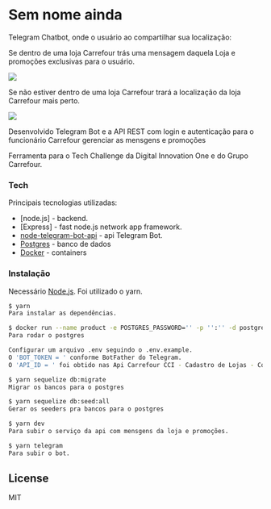 

# Sem nome ainda

Telegram Chatbot, onde o usuário ao compartilhar sua localização:

Se dentro de uma loja Carrefour trás uma mensagem daquela Loja e promoções exclusivas para o usuário.

![](https://media.giphy.com/media/J5pz2cuqRiPQe1etRr/giphy.gif)


Se não estiver dentro de uma loja Carrefour trará a localização da loja Carrefour mais perto.

![](https://media.giphy.com/media/S7DiqHQGNI44h7zkwI/giphy.gif)



Desenvolvido Telegram Bot e a API REST com login e autenticação para o funcionário Carrefour gerenciar as mensgens e promoções

Ferramenta para o Tech Challenge da Digital Innovation One e do Grupo Carrefour. 

### Tech

Principais tecnologias utilizadas:

* [node.js] - backend.
* [Express] - fast node.js network app framework.
* [node-telegram-bot-api](https://www.npmjs.com/package/node-telegram-bot-api) -  api Telegram Bot.
* [Postgres](https://www.postgresql.org) - banco de dados
* [Docker](www.docker.com) - containers

### Instalação

Necessário [Node.js](https://nodejs.org/). Foi utilizado o yarn.
```sh
$ yarn
Para instalar as dependências.
```

```sh
$ docker run --name product -e POSTGRES_PASSWORD='' -p '':'' -d postgres
Para rodar o postgres
```

```sh
Configurar um arquivo .env seguindo o .env.example.
O 'BOT_TOKEN = ' conforme BotFather do Telegram.
O 'API_ID = ' foi obtido nas Api Carrefour CCI - Cadastro de Lojas - Complemento.
```

```sh
$ yarn sequelize db:migrate 
Migrar os bancos para o postgres
```

```sh
$ yarn sequelize db:seed:all  
Gerar os seeders pra bancos para o postgres
```

```sh
$ yarn dev
Para subir o serviço da api com mensgens da loja e promoções.
```

```sh
$ yarn telegram
Para subir o bot.
```

License
----

MIT


